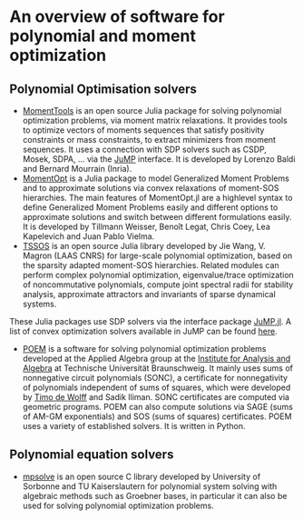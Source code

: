 <div> </div>

# An overview of software for polynomial and moment optimization

## Polynomial Optimisation solvers
- [MomentTools](https://gitlab.inria.fr/AlgebraicGeometricModeling/MomentTools.jl) is an open source Julia package for solving polynomial optimization problems, via moment matrix relaxations. It provides tools to optimize vectors of moments sequences that satisfy positivity constraints or mass constraints, to extract minimizers from moment sequences. It uses a connection with SDP solvers such as CSDP, Mosek, SDPA, ... via the  [JuMP](https://jump.dev/JuMP.jl/stable/) interface. 
It is developed by Lorenzo Baldi and Bernard Mourrain (Inria).
- [MomentOpt](https://lanl-ansi.github.io/MomentOpt.jl/stable/)  is a Julia package to model Generalized Moment Problems  and to approximate solutions via convex relaxations of moment-SOS hierarchies. The main features of MomentOpt.jl are a highlevel syntax to define Generalized Moment Problems easily and different options to approximate solutions and switch between different formulations easily. It is developed by Tillmann Weisser, Benoît Legat, Chris Coey, Lea Kapelevich and  Juan Pablo Vielma.
- [TSSOS](https://github.com/wangjie212/TSSOS) is an open source Julia library developed by Jie Wang, V. Magron (LAAS CNRS) for large-scale polynomial optimization, based on the sparsity adapted moment-SOS hierarchies. Related modules can perform complex polynomial optimization, eigenvalue/trace optimization of noncommutative polynomials, compute joint spectral radii for stability analysis, approximate attractors and invariants of sparse dynamical systems.

These Julia packages use  SDP solvers via the interface package [JuMP.jl](https://jump.dev/JuMP.jl/stable/). A list of convex optimization solvers available in JuMP can be found [here]( https://jump.dev/JuMP.jl/stable/installation/#Supported-solvers).

* [POEM](http://www.iaa.tu-bs.de/AppliedAlgebra/POEM/) is a software for solving polynomial optimization problems developed at the Applied Algebra group at the [Institute for Analysis and Algebra](https://www.tu-braunschweig.de/iaa) at Technische Universität Braunschweig. It mainly uses sums of nonnegative circuit polynomials (SONC), a certificate for nonnegativity of polynomials independent of sums of  squares, which were developed by [Timo de Wolff](http://www.iaa.tu-bs.de/timodewolff/) and Sadik Iliman. SONC certificates are computed via geometric programs. POEM can also compute solutions via SAGE (sums of AM-GM exponentials) and SOS (sums of squares) certificates. POEM uses a variety of established solvers. It is written in Python.    




## Polynomial equation solvers

- [mpsolve](https://msolve.lip6.fr) is an open source C library developed by University of Sorbonne and TU Kaiserslautern for polynomial system solving with algebraic methods such as Groebner bases, in particular it can also be used for solving polynomial optimization problems.
